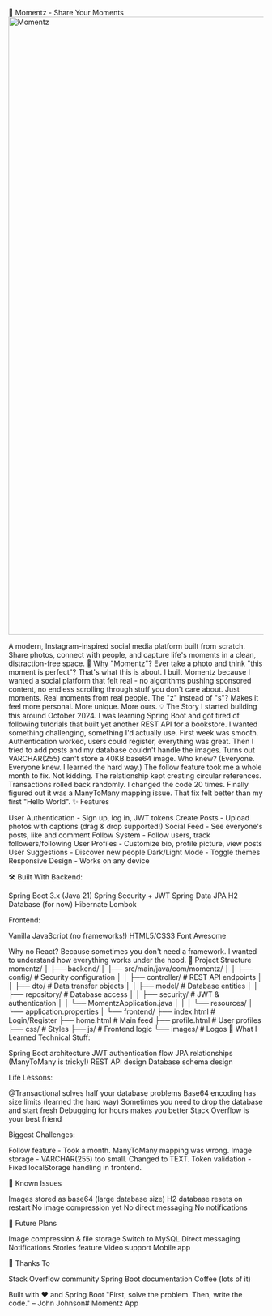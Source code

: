🎨 Momentz - Share Your Moments
<img width="2461" height="1221" alt="Momentz" src="https://github.com/user-attachments/assets/12dd3de2-3863-4bce-a1e9-d060e8633ab9" />


A modern, Instagram-inspired social media platform built from scratch. Share photos, connect with people, and capture life's moments in a clean, distraction-free space.
🌟 Why "Momentz"?
Ever take a photo and think "this moment is perfect"? That's what this is about. I built Momentz because I wanted a social platform that felt real - no algorithms pushing sponsored content, no endless scrolling through stuff you don't care about. Just moments. Real moments from real people.
The "z" instead of "s"? Makes it feel more personal. More unique. More ours.
💡 The Story
I started building this around October 2024. I was learning Spring Boot and got tired of following tutorials that built yet another REST API for a bookstore. I wanted something challenging, something I'd actually use.
First week was smooth. Authentication worked, users could register, everything was great. Then I tried to add posts and my database couldn't handle the images. Turns out VARCHAR(255) can't store a 40KB base64 image. Who knew? (Everyone. Everyone knew. I learned the hard way.)
The follow feature took me a whole month to fix. Not kidding. The relationship kept creating circular references. Transactions rolled back randomly. I changed the code 20 times. Finally figured out it was a ManyToMany mapping issue. That fix felt better than my first "Hello World".
✨ Features

User Authentication - Sign up, log in, JWT tokens
Create Posts - Upload photos with captions (drag & drop supported!)
Social Feed - See everyone's posts, like and comment
Follow System - Follow users, track followers/following
User Profiles - Customize bio, profile picture, view posts
User Suggestions - Discover new people
Dark/Light Mode - Toggle themes
Responsive Design - Works on any device

🛠️ Built With
Backend:

Spring Boot 3.x (Java 21)
Spring Security + JWT
Spring Data JPA
H2 Database (for now)
Hibernate
Lombok

Frontend:

Vanilla JavaScript (no frameworks!)
HTML5/CSS3
Font Awesome

Why no React? Because sometimes you don't need a framework. I wanted to understand how everything works under the hood.
📂 Project Structure
momentz/
│
├── backend/
│   ├── src/main/java/com/momentz/
│   │   ├── config/              # Security configuration
│   │   ├── controller/          # REST API endpoints
│   │   ├── dto/                 # Data transfer objects
│   │   ├── model/               # Database entities
│   │   ├── repository/          # Database access
│   │   ├── security/            # JWT & authentication
│   │   └── MomentzApplication.java
│   │
│   └── resources/
│       └── application.properties
│
└── frontend/
    ├── index.html               # Login/Register
    ├── home.html                # Main feed
    ├── profile.html             # User profiles
    ├── css/                     # Styles
    ├── js/                      # Frontend logic
    └── images/                  # Logos
💭 What I Learned
Technical Stuff:

Spring Boot architecture
JWT authentication flow
JPA relationships (ManyToMany is tricky!)
REST API design
Database schema design

Life Lessons:

@Transactional solves half your database problems
Base64 encoding has size limits (learned the hard way)
Sometimes you need to drop the database and start fresh
Debugging for hours makes you better
Stack Overflow is your best friend

Biggest Challenges:

Follow feature - Took a month. ManyToMany mapping was wrong.
Image storage - VARCHAR(255) too small. Changed to TEXT.
Token validation - Fixed localStorage handling in frontend.

🚧 Known Issues

Images stored as base64 (large database size)
H2 database resets on restart
No image compression yet
No direct messaging
No notifications

🔮 Future Plans

 Image compression & file storage
 Switch to MySQL
 Direct messaging
 Notifications
 Stories feature
 Video support
 Mobile app

🙏 Thanks To

Stack Overflow community
Spring Boot documentation
Coffee (lots of it)


Built with ❤️ and Spring Boot
"First, solve the problem. Then, write the code." – John Johnson﻿# Momentz App


